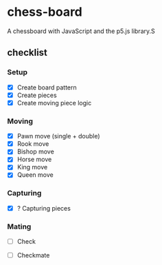 # chess-board
A chessboard with JavaScript and the p5.js library.S


## checklist

### Setup
* [X] Create board pattern
* [X] Create pieces
* [X] Create moving piece logic

### Moving
* [X] Pawn move (single + double)
* [X] Rook move
* [X] Bishop move
* [X] Horse move
* [X] King move
* [X] Queen move

### Capturing
* [X] ? Capturing pieces
  
### Mating
* [ ] Check
* [ ] Checkmate



